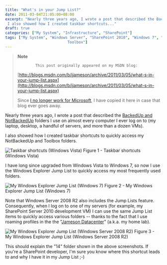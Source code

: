 ```yaml
---
title: "What's in your Jump List?"
date: 2011-03-04T21:05:00+08:00
excerpt: "Nearly three years ago, I wrote a post that described the BackedUp and NotBackedUp folders I use on almost every computer I ever log on to (my laptop, desktop, a handful of servers, and more than a dozen VMs). 
 I also showed how I created taskbar shortcuts..."
draft: true
categories: ["My System", "Infrastructure", "SharePoint"]
tags: ["My System", "Windows Server", "SharePoint 2010", "Windows 7", "
                            Toolbox"]
---
```


> **Note**
>
>             This post originally appeared on my MSDN blog:
>
> [http://blogs.msdn.com/b/jjameson/archive/2011/03/05/what-s-in-your-jump-list.aspx](http://blogs.msdn.com/b/jjameson/archive/2011/03/05/what-s-in-your-jump-list.aspx)
>
> Since [I no longer work for Microsoft](/blog/jjameson/2011/09/02/last-day-with-microsoft), I have copied it here in case that blog                 ever goes away.

Nearly three years ago, I wrote a post that described the [BackedUp and NotBackedUp](/blog/jjameson/2007/03/22/backedup-and-notbackedup) folders I use on almost every computer I ever log         on to (my laptop, desktop, a handful of servers, and more than a dozen VMs).

I also showed how I created taskbar shortcuts to quickly access my NotBackedUp and         Toolbox folders.

![Taskbar shortcuts (Windows Vista)](https://www.technologytoolbox.com/blog/images/www_technologytoolbox_com/blog/jjameson/10/o_Taskbar-Shortcuts.jpg)
Figure 1 - Taskbar shortcuts (Windows Vista)

I have long since upgraded from Windows Vista to Windows 7, so now I use the Windows         Explorer Jump List to quickly access my most frequently used folders.

![My Windows Explorer Jump List (Windows 7)](https://www.technologytoolbox.com/blog/images/www_technologytoolbox_com/blog/jjameson/10/o_My%20Windows%20Explorer%20Jump%20List%20-%20Win7.png)
Figure 2 - My Windows Explorer Jump List (Windows 7)

Note that Windows Server 2008 R2 also includes the Jump Lists feature. Consequently,         when I log on to one of my servers (for example, my SharePoint Server 2010 development         VM) I can use the same Jump List items to quickly access various folders -- thanks         to the fact that I use roaming profiles in the the "[Jameson
Datacenter](/blog/jjameson/2009/09/14/the-jameson-datacenter)" (a.k.a. my home lab).

![My Windows Explorer Jump List (Windows Server 2008 R2)](https://www.technologytoolbox.com/blog/images/www_technologytoolbox_com/blog/jjameson/10/o_My%20Windows%20Explorer%20Jump%20List%20-%20WS2008R2.png)
Figure 3 - My Windows Explorer Jump List (Windows Server 2008 R2)

This should explain the "14" folder shown in the above screenshots. If you're a         SharePoint developer, I'm sure you know where this shortcut leads to and why I have         it in my Jump List ;-)


